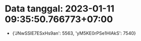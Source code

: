 # Data tanggal: 2023-01-11 09:35:50.766773+07:00

* {'JNwSSIE7ESxHs9an': 5563, 'yM5KE0rPSe1HIAkS': 7540}
